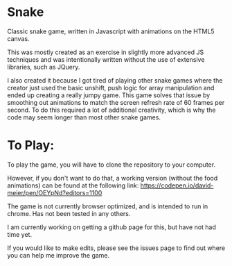 # Snake
Classic snake game, written in Javascript with animations on the HTML5 canvas.

This was mostly created as an exercise in slightly more advanced JS techniques and was intentionally written without the use of
extensive libraries, such as JQuery.

I also created it because I got tired of playing other snake games where the creator just used the basic unshift, push logic for array manipulation and ended up creating a really jumpy game. This game solves that issue by smoothing out animations to match the screen refresh rate of 60 frames per second. To do this required a lot of additional creativity, which is why the code may seem longer than most other snake games. 

# To Play:
To play the game, you will have to clone the repository to your computer.

However, if you don't want to do that, a working version (without the food animations) can be found at the following link:
https://codepen.io/david-meier/pen/OEYpNd?editors=1100

The game is not currently browser optimized, and is intended to run in chrome. Has not been tested in any others. 

I am currently working on getting a github page for this, but have not had time yet. 

If you would like to make edits, please see the issues page to find out where you can help me improve the game. 
